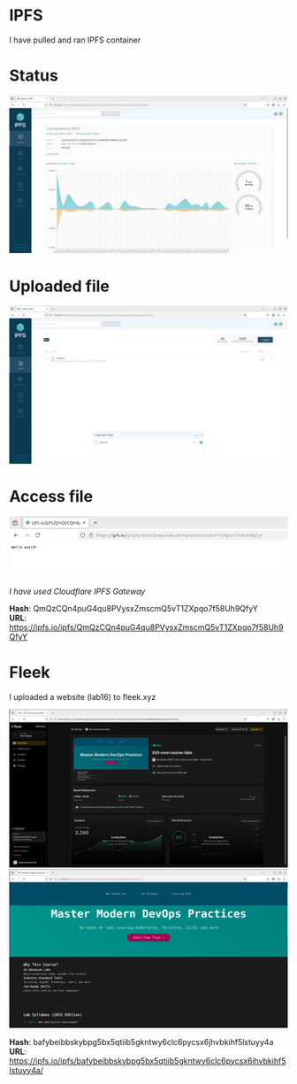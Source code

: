 # IPFS

I have pulled and ran IPFS container

# Status

![connected status](./readme_images/connected.png)

# Uploaded file

![uploaded hello.txt](./readme_images/upload.png)

# Access file

![access file with an URL](./readme_images/access.png)

*I have used Cloudflare IPFS Gateway*

**Hash**: QmQzCQn4puG4qu8PVysxZmscmQ5vT1ZXpqo7f58Uh9QfyY\
**URL**: https://ipfs.io/ipfs/QmQzCQn4puG4qu8PVysxZmscmQ5vT1ZXpqo7f58Uh9QfyY


# Fleek

I uploaded a website (lab16) to fleek.xyz

![overview](./readme_images/overview.png)
![website](./readme_images/website.png)

**Hash**: bafybeibbskybpg5bx5qtiib5gkntwy6clc6pycsx6jhvbkihf5lstuyy4a\
**URL**: https://ipfs.io/ipfs/bafybeibbskybpg5bx5qtiib5gkntwy6clc6pycsx6jhvbkihf5lstuyy4a/

